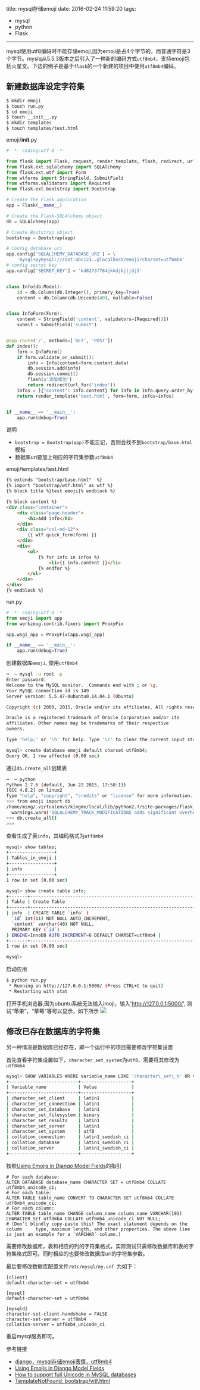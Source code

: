 title: mysql存储emoji
date: 2016-02-24 11:59:20
tags:
  - mysql
  - python
  - Flask
---

mysql使用utf8编码时不能存储emoji,因为emoji是占4个字节的，而普通字符是3个字节。myslq从5.5.3版本之后引入了一种新的编码方式`utf8mb4`，支持emoji包括火星文。下边的例子是基于`flask`的一个新建的项目中使用`utf8mb4`编码。

新建数据库设定字符集
--------------

```bash
$ mkdir emoji
$ touch run.py
$ cd emoji
$ touch __init__.py
$ mkdir templates
$ touch templates/test.html
```

<!--more-->

emoji/__init__.py

```python
# -*- coding:utf-8 -*-

from flask import Flask, request, render_template, flash, redirect, url_for
from flask.ext.sqlalchemy import SQLAlchemy
from flask.ext.wtf import Form
from wtforms import StringField, SubmitField
from wtforms.validators import Required
from flask.ext.bootstrap import Bootstrap

# Create the Flask application
app = Flask(__name__)

# Create the Flask-SQLAlchemy object
db = SQLAlchemy(app)

# Create Bootstrap object
bootstrap = Bootstrap(app)

# Config database uri
app.config['SQLALCHEMY_DATABASE_URI'] = \
    'mysql+pymysql://root:abc123..@localhost/emoji?charset=utf8mb4'
# config secret key
app.config['SECRET_KEY'] = 'kd8273f784jkkdjkj(jdj3'


class Info(db.Model):
    id = db.Column(db.Integer(), primary_key=True)
    content = db.Column(db.Unicode(40), nullable=False)


class InfoForm(Form):
    content = StringField('content', validators=[Required()])
    submit = SubmitField('submit')


@app.route('/', methods=['GET', 'POST'])
def index():
    form = InfoForm()
    if form.validate_on_submit():
        info = Info(content=form.content.data)
        db.session.add(info)
        db.session.commit()
        flash(u'添加成功')
        return redirect(url_for('index'))
    infos = [{"content": info.content} for info in Info.query.order_by(Info.id.desc())]
    return render_template('test.html', form=form, infos=infos)


if __name__ == '__main__':
    app.run(debug=True)
```
说明
- `bootstrap = Bootstrap(app)`不能忘记，否则会找不到`bootstrap/base.html`模板
- 数据库uri要加上相应的字符集参数`utf8mb4`


emoji/templates/test.html

```html
{% extends "bootstrap/base.html"  %}
{% import "bootstrap/wtf.html" as wtf %}
{% block title %}test emoji{% endblock %}

{% block content %}
<div class="container">
    <div class="page-header">
        <h1>Add info</h1>
    </div>
    <div class="col-md-12">
        {{ wtf.quick_form(form) }}
    </div>
    <div>
        <ul>
            {% for info in infos %}
                <li>{{ info.content }}</li>
            {% endfor %}
        </ul>
    </div>
</div>
{% endblock %}
```

run.py

```python
# -*- coding:utf-8 -*-
from emoji import app
from werkzeug.contrib.fixers import ProxyFix

app.wsgi_app = ProxyFix(app.wsgi_app)

if __name__ == '__main__':
    app.run(debug=True)
```

创建数据库`emoji`, 使用`utf8mb4`

```bash
➜  ~ mysql -u root -p
Enter password:
Welcome to the MySQL monitor.  Commands end with ; or \g.
Your MySQL connection id is 149
Server version: 5.5.47-0ubuntu0.14.04.1 (Ubuntu)

Copyright (c) 2000, 2015, Oracle and/or its affiliates. All rights reserved.

Oracle is a registered trademark of Oracle Corporation and/or its
affiliates. Other names may be trademarks of their respective
owners.

Type 'help;' or '\h' for help. Type '\c' to clear the current input statement.

mysql> create database emoji default charset utf8mb4;
Query OK, 1 row affected (0.00 sec)
```

通过`db.create_all`创建表

```bash
➜  ~ python       
Python 2.7.6 (default, Jun 22 2015, 17:58:13)
[GCC 4.8.2] on linux2
Type "help", "copyright", "credits" or "license" for more information.
>>> from emoji import db
/home/ming/.virtualenvs/kingmv/local/lib/python2.7/site-packages/flask_sqlalchemy/__init__.py:800: UserWarning: SQLALCHEMY_TRACK_MODIFICATIONS adds significant overhead and will be disabled by default in the future.  Set it to True to suppress this warning.
  warnings.warn('SQLALCHEMY_TRACK_MODIFICATIONS adds significant overhead and will be disabled by default in the future.  Set it to True to suppress this warning.')
>>> db.create_all()
>>>
```

查看生成了表`info`，其编码格式为`utf8mb4`

```bash
mysql> show tables;
+-----------------+
| Tables_in_emoji |
+-----------------+
| info            |
+-----------------+
1 row in set (0.00 sec)

mysql> show create table info;
+-------+-------------------------------------------------------------------------------------------------------------------------------------------------------------------------------+
| Table | Create Table                                                                                                                                                                  |
+-------+-------------------------------------------------------------------------------------------------------------------------------------------------------------------------------+
| info  | CREATE TABLE `info` (
  `id` int(11) NOT NULL AUTO_INCREMENT,
  `content` varchar(40) NOT NULL,
  PRIMARY KEY (`id`)
) ENGINE=InnoDB AUTO_INCREMENT=6 DEFAULT CHARSET=utf8mb4 |
+-------+-------------------------------------------------------------------------------------------------------------------------------------------------------------------------------+
1 row in set (0.00 sec)

mysql>
```

启动应用

```bash
$ python run.py
 * Running on http://127.0.0.1:5000/ (Press CTRL+C to quit)
 * Restarting with stat
```

打开手机浏览器,因为ubuntu系统无法输入imoji，输入'http://127.0.0.1:5000/', 测试“苹果”，“草莓”等可以显示，如下所示
![](http://7xkbsf.com1.z0.glb.clouddn.com/16-2-24/9653694.jpg?imageView/2/w/320/q/90)

修改已存在数据库的字符集
------------------

另一种情况是数据库已经存在，即一个运行中的项目需要修改字符集设置

首先查看字符集设置如下，`character_set_system`为`utf8`，需要将其修改为`utf8mb4`

```bash
mysql> SHOW VARIABLES WHERE Variable_name LIKE 'character\_set\_%' OR Variable_name LIKE 'collation%';
+--------------------------+-------------------+
| Variable_name            | Value             |
+--------------------------+-------------------+
| character_set_client     | latin1            |
| character_set_connection | latin1            |
| character_set_database   | latin1            |
| character_set_filesystem | binary            |
| character_set_results    | latin1            |
| character_set_server     | latin1            |
| character_set_system     | utf8              |
| collation_connection     | latin1_swedish_ci |
| collation_database       | latin1_swedish_ci |
| collation_server         | latin1_swedish_ci |
+--------------------------+-------------------+
```

按照[Using Emojis in Django Model Fields](blog.manbolo.com/2014/03/31/using-emojis-in-django-model-fields)的指引

```
# For each database:
ALTER DATABASE database_name CHARACTER SET = utf8mb4 COLLATE utf8mb4_unicode_ci;
# For each table:
ALTER TABLE table_name CONVERT TO CHARACTER SET utf8mb4 COLLATE utf8mb4_unicode_ci;
# For each column:
ALTER TABLE table_name CHANGE column_name column_name VARCHAR(191) CHARACTER SET utf8mb4 COLLATE utf8mb4_unicode_ci NOT NULL;
# (Don’t blindly copy-paste this! The exact statement depends on the column     type, maximum length, and other properties. The above line is just an example for a `VARCHAR` column.)
```
需要修改数据库，表和相应的列的字符集格式，实际测试只需修改数据库和表的字符集格式即可。同时相应的也要修改数据库uri的字符集参数。

最后要修改数据库配置文件`/etc/mysql/my.cnf `为如下：

```
[client]
default-character-set = utf8mb4

[mysql]
default-character-set = utf8mb4

[mysqld]
character-set-client-handshake = FALSE
character-set-server = utf8mb4
collation-server = utf8mb4_unicode_ci
```

重启mysql服务即可。


参考链接
- [django，mysql存储emoji表情，utf8mb4](http://www.aichengxu.com/view/42443)
- [Using Emojis in Django Model Fields](blog.manbolo.com/2014/03/31/using-emojis-in-django-model-fields)
- [How to support full Unicode in MySQL databases](https://mathiasbynens.be/notes/mysql-utf8mb4)
- [TemplateNotFound: bootstrap/wtf.html](http://m.douban.com/group/topic/73189860/)
